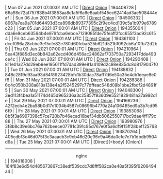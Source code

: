 | Mon 07 Jun 2021 07:00:01 AM UTC | [Direct](https://oshi.at/vYxeAU) [Onion](http://oshiatwowvdbshka.onion/vYxeAU) | 194408728 | 66a98c72af757838b4f3853aa8c1a5f6a6e8aabf545ec62414ad3ae508444eaf | 
| Sun 06 Jun 2021 07:00:01 AM UTC | [Direct](https://oshi.at/ACXiEE) [Onion](http://oshiatwowvdbshka.onion/ACXiEE) | 194506332 | 8967a7ea9a701d64493d3ca896db89377395c2f9ec4cd139c5a1b979e6789c23 | 
| Sat 05 Jun 2021 07:00:01 AM UTC | [Direct](https://oshi.at/jZJcTh) [Onion](http://oshiatwowvdbshka.onion/jZJcTh) | 194355004 | dda6e8ceb63564b4e979fcba6ebce7129085fde75feaff2fcc655f3ac92c6154 | 
| Fri 04 Jun 2021 07:00:01 AM UTC | [Direct](https://oshi.at/zhANua) [Onion](http://oshiatwowvdbshka.onion/zhANua) | 194361100 | dccf096a28cbbc3e15cfe82e780d60fcba525b621d521b1092cb6a10fb72d2b9 | 
| Thu 03 Jun 2021 07:00:01 AM UTC | [Direct](https://oshi.at/DNaSxX) [Onion](http://oshiatwowvdbshka.onion/DNaSxX) | 194210964 | 5ea43f885d3ec8b842a62ecd406d456ac24862af703750a7293417dde493ce4c | 
| Wed 02 Jun 2021 07:00:01 AM UTC | [Direct](https://oshi.at/ACUmHU) [Onion](http://oshiatwowvdbshka.onion/ACUmHU) | 194290408 | 811e01a27dd29eb9ee195611ffd7dad399e81a4109d2c98e835dc8d8179047f0 | 
| Tue 01 Jun 2021 07:00:01 AM UTC | [Direct](https://oshi.at/dFttpb) [Onion](http://oshiatwowvdbshka.onion/dFttpb) | 194188832 | 848c28f9c93aa93d84f8923428bfc1b30dac78aff7d6e50a35e4db1eeae8e0f6 | 
| Mon 31 May 2021 07:00:01 AM UTC | [Direct](https://oshi.at/ERaExb) [Onion](http://oshiatwowvdbshka.onion/ERaExb) | 194288388 | 6c4c050b308a818a139e4a2f5245297c77dffeac548d08b1bbe2fbdf2d4861f5 | 
| Sun 30 May 2021 07:00:01 AM UTC | [Direct](https://oshi.at/pEeyaR) [Onion](http://oshiatwowvdbshka.onion/pEeyaR) | 194048300 | 3ed113f4bea1a51174d465d965236a3c25857f93609e5521929481a37a992d1e | 
| Sat 29 May 2021 07:00:01 AM UTC | [Direct](https://oshi.at/NnnScw) [Onion](http://oshiatwowvdbshka.onion/NnnScw) | 194166236 | 42f2ecb4e2ba58b0d17c1034b4587c08696b4770a24a106485ed9a3b7cd956f9 | 
| Fri 28 May 2021 07:00:01 AM UTC | [Direct](https://oshi.at/pXuZsA) [Onion](http://oshiatwowvdbshka.onion/pXuZsA) | 193853068 | 8b5f3a6997398c57ce720b7b46ecad16bef34db5062550717bc9dae4ff179c88 | 
| Thu 27 May 2021 07:00:01 AM UTC | [Direct](https://oshi.at/ujCegc) [Onion](http://oshiatwowvdbshka.onion/ujCegc) | 193980976 | 3f8b8c39e6bc76a762beece07781c391c95d767e0f5a6df9f15ff28bef125768 | 
| Wed 26 May 2021 07:00:01 AM UTC | [Direct](https://oshi.at/sPhuUM) [Onion](http://oshiatwowvdbshka.onion/sPhuUM) | 193870264 | 405cdbf3c46d075f3c3aaacb3c9cb46d20e36c9a46da0cfe7e7b1dbdb9504d6a | 
| Tue 25 May 2021 07:00:01 AM UTC | [Direct](<body) [Onion](<hr><center>nginx</center>) | 194018008 | 164f83e6d54d485673867c38edf539cdc7d6fff582ca0e48a5f395f9206494a4 | 
